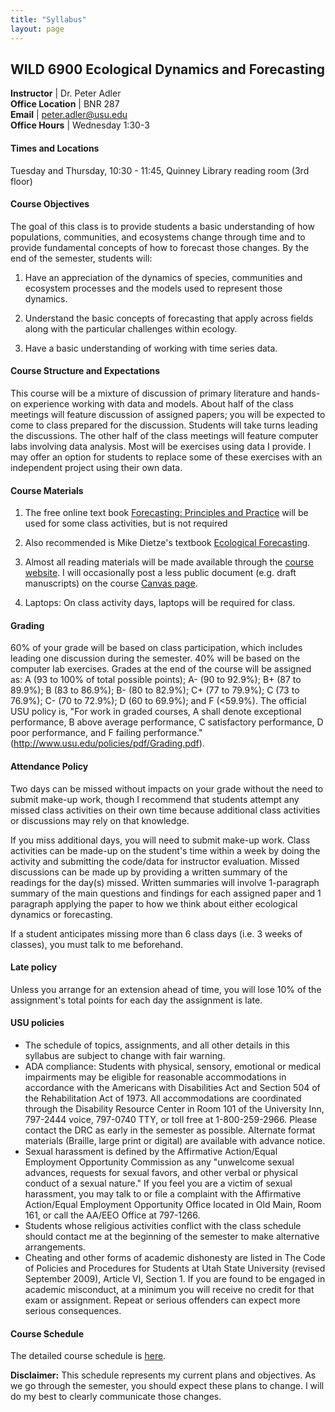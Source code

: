 ```yaml
---
title: "Syllabus"
layout: page
---
```



## WILD 6900 Ecological Dynamics and Forecasting

**Instructor**      | Dr. Peter Adler <br>
**Office Location** | BNR 287 <br>
**Email**           | <peter.adler@usu.edu> <br>
**Office Hours**    | Wednesday 1:30-3 <br>                 
			
												 
#### **Times and Locations**

Tuesday and Thursday, 10:30 - 11:45, Quinney Library reading room (3rd floor)

#### **Course Objectives**

The goal of this class is to provide students a basic understanding of how populations, communities, and ecosystems change through time and to provide fundamental concepts of how to forecast those changes. By the end of the semester, students will:

1. Have an appreciation of the dynamics of species, communities and ecosystem processes and the models used to represent those dynamics.

2. Understand the basic concepts of forecasting that apply across fields along with the particular challenges within ecology.

3. Have a basic understanding of working with time series data.

#### **Course Structure and Expectations**

This course will be a mixture of discussion of primary literature and hands-on experience working with data and models. About half of the class meetings will feature discussion of assigned papers; you will be expected to come to class prepared for the discussion. Students will take turns leading the discussions. The other half of the class meetings will feature computer labs involving data analysis. Most will be exercises using data I provide. I may offer an option for students to replace some of these exercises with an independent project using their own data. 

#### **Course Materials**

1)  The free online text book [Forecasting: Principles and Practice](https://www.otexts.org/fpp) 
    will be used for some class activities, but is not required

2) Also recommended is Mike Dietze's textbook [Ecological Forecasting](https://press.princeton.edu/titles/11048.html). 

2)  Almost all reading materials will be made available through the [course website](https://pbadler.github.io/forecasting-dynamics-course/). I will occasionally post a 
less public document (e.g. draft manuscripts) on the course [Canvas page](https://usu.instructure.com/). 

3)  Laptops: On class activity days, laptops will be required for class.


#### **Grading**

60% of your grade will be based on class participation, which includes leading one discussion during the semester. 40% will be based on the computer lab exercises. Grades at the end of the course will be assigned as: A (93 to 100% of total possible points); A- (90 to 92.9%); B+ (87 to 89.9%); B (83 to 86.9%); B- (80 to 82.9%); C+ (77 to 79.9%); C (73 to 76.9%); C- (70 to 72.9%); D (60 to 69.9%); and F (<59.9%). The official USU policy is, "For work in graded courses, A shall denote exceptional performance, B above average performance, C satisfactory performance, D poor performance, and F failing performance." (http://www.usu.edu/policies/pdf/Grading.pdf).

#### **Attendance Policy**

Two days can be missed without impacts on your grade without the need to submit make-up work, though I recommend that students attempt any missed class activities on their own time because additional class activities or discussions may rely on that knowledge.

If you miss additional days, you will need to submit make-up work. Class activities can be made-up on the student's time within a week by doing the activity and submitting the code/data for instructor evaluation. Missed discussions can be made up by providing a written summary of the readings for the day(s) missed. Written summaries will involve 1-paragraph summary of the main questions and findings for each assigned paper and 1 paragraph applying the paper to how we think about either ecological dynamics or forecasting.

If a student anticipates missing more than 6 class days (i.e. 3 weeks of classes), you must talk to me beforehand.

#### **Late policy**

Unless you arrange for an extension ahead of time, you will lose 10% of the assignment's total points for each day the assignment is late.

#### **USU policies**

* The schedule of topics, assignments, and all other details in this syllabus are subject to change with fair warning. 
* ADA compliance: Students with physical, sensory, emotional or medical impairments may be eligible for reasonable accommodations in accordance with the Americans with Disabilities Act and Section 504 of the Rehabilitation Act of 1973. All accommodations are coordinated through the Disability Resource Center in Room 101 of the University Inn, 797-2444 voice, 797-0740 TTY, or toll free at 1-800-259-2966. Please contact the DRC as early in the semester as possible. Alternate format materials (Braille, large print or digital) are available with advance notice. 
* Sexual harassment is defined by the Affirmative Action/Equal Employment Opportunity Commission as any "unwelcome sexual advances, requests for sexual favors, and other verbal or physical conduct of a sexual nature." If you feel you are a victim of sexual harassment, you may talk to or file a complaint with the Affirmative Action/Equal Employment Opportunity Office located in Old Main, Room 161, or call the AA/EEO Office at 797-1266. 
* Students whose religious activities conflict with the class schedule should contact me at the beginning of the semester to make alternative arrangements. 
* Cheating and other forms of academic dishonesty are listed in The Code of Policies and Procedures for Students at Utah State University (revised September 2009), Article VI, Section 1. If you are found to be engaged in academic misconduct, at a minimum you will receive no credit for that exam or assignment. Repeat or serious offenders can expect more serious consequences. 

#### **Course Schedule**

The detailed course schedule is [here](https://pbadler.github.io/forecasting-dynamics-course/schedule.html).

**Disclaimer:** This schedule represents my current plans and
objectives. As we go through the semester, you should expect these
plans to change. I will do my best to clearly communicate those changes.

